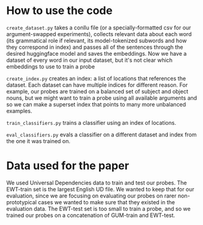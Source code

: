 # How to use the code

`create_dataset.py` takes a conllu file (or a specially-formatted csv for our argument-swapped experiments), collects relevant data about each word (its grammatical role if relevant, its model-tokenized subwords and how they correspond in index) and passes all of the sentences through the desired huggingface model and saves the embeddings. Now we have a dataset of every word in our input dataset, but it's not clear which embeddings to use to train a probe

`create_index.py` creates an index: a list of locations that references the dataset. Each dataset can have multiple indices for different reason. For example, our probes are trained on a balanced set of subject and object nouns, but we might want to train a probe using all available arguments and so we can make a superset index that points to many more unbalanced examples.

`train_classifiers.py` trains a classifier using an index of locations.

`eval_classifiers.py` evals a classifier on a different dataset and index from the one it was trained on. 

# Data used for the paper

We used Universal Dependencies data to train and test our probes. The EWT-train set is the largest English UD file. We wanted to keep that for our evaluation, since we are focusing on evaluating our probes on rarer non-prototypical cases we wanted to make sure that they existed in the evaluation data. The EWT-test set is too small to train a probe, and so we trained our probes on a concatenation of GUM-train and EWT-test.
